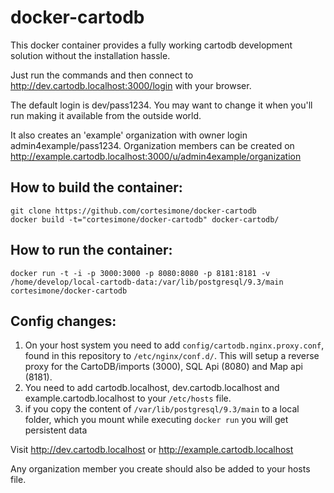 docker-cartodb
==============

This docker container provides a fully working cartodb development solution
without the installation hassle.

Just run the commands and then connect to http://dev.cartodb.localhost:3000/login with your browser.

The default login is dev/pass1234. You may want to change it when you'll run
making it available from the outside world.

It also creates an 'example' organization with owner login admin4example/pass1234.
Organization members can be created on http://example.cartodb.localhost:3000/u/admin4example/organization

How to build the container:
--------------

```
git clone https://github.com/cortesimone/docker-cartodb
docker build -t="cortesimone/docker-cartodb" docker-cartodb/
```

How to run the container:
--------------

```
docker run -t -i -p 3000:3000 -p 8080:8080 -p 8181:8181 -v /home/develop/local-cartodb-data:/var/lib/postgresql/9.3/main cortesimone/docker-cartodb
```

Config changes:
--------------

1. On your host system you need to add `config/cartodb.nginx.proxy.conf`, found in this repository to `/etc/nginx/conf.d/`. 
This will setup a reverse proxy for the CartoDB/imports (3000), SQL Api (8080) and Map api (8181).
2. You need to add cartodb.localhost, dev.cartodb.localhost and example.cartodb.localhost to your `/etc/hosts` file.
3.  if you copy the content of `/var/lib/postgresql/9.3/main` to a local folder, which you mount while executing `docker run` you will get persistent data

Visit http://dev.cartodb.localhost or http://example.cartodb.localhost 

Any organization member you create should also be added to your hosts file.
